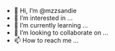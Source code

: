 - 👋 Hi, I’m @mzzsandie
- 👀 I’m interested in ...
- 🌱 I’m currently learning ...
- 💞️ I’m looking to collaborate on ...
- 📫 How to reach me ...

<!---
mzzsandie/mzzsandie is a ✨ special ✨ repository because its `README.md` (this file) appears on your GitHub profile.
You can click the Preview link to take a look at your changes.
--->
